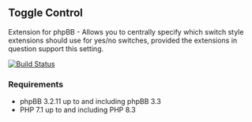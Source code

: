 ## Toggle Control
Extension for phpBB - Allows you to centrally specify which switch style extensions should use for yes/no switches, provided the extensions in question support this setting.

[![Build Status](https://github.com/LukeWCS/toggle-control/workflows/Tests/badge.svg)](https://github.com/LukeWCS/toggle-control/actions)

### Requirements
* phpBB 3.2.11 up to and including phpBB 3.3
* PHP 7.1 up to and including PHP 8.3
